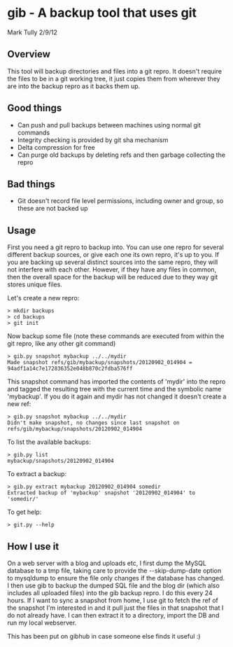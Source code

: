 gib - A backup tool that uses git
=================================

Mark Tully
2/9/12

Overview
--------
This tool will backup directories and files into a git repro. It doesn't require the files to be in a git working tree, it just copies them from wherever they are into the backup repro as it backs them up.

Good things
-----------
* Can push and pull backups between machines using normal git commands
* Integrity checking is provided by git sha mechanism
* Delta compression for free
* Can purge old backups by deleting refs and then garbage collecting the repro

Bad things
----------
* Git doesn't record file level permissions, including owner and group, so these are not backed up

Usage
-----
First you need a git repro to backup into. You can use one repro for several different backup sources, or give each one its own repro, it's up to you. If you are backing up several distinct sources into the same repro, they will not interfere with each other. However, if they have any files in common, then the overall space for the backup will be reduced due to they way git stores unique files.

Let's create a new repro:

	> mkdir backups
	> cd backups
	> git init

Now backup some file (note these commands are executed from within the git repro, like any other git command)

	> gib.py snapshot mybackup ../../mydir
	Made snapshot refs/gib/mybackup/snapshots/20120902_014904 = 94adf1a14c7e172836352e048b870c2fdba576ff

This snapshot command has imported the contents of 'mydir' into the repro and tagged the resulting tree with the current time and the symbolic name 'mybackup'. If you do it again and mydir has not changed it doesn't create a new ref:

	> gib.py snapshot mybackup ../../mydir 
	Didn't make snapshot, no changes since last snapshot on refs/gib/mybackup/snapshots/20120902_014904

To list the available backups:

	> gib.py list
	mybackup/snapshots/20120902_014904

To extract a backup:

	> gib.py extract mybackup 20120902_014904 somedir
	Extracted backup of 'mybackup' snapshot '20120902_014904' to 'somedir/' 

To get help:

	> git.py --help

How I use it
------------
On a web server with a blog and uploads etc, I first dump the MySQL database to a tmp file, taking care to provide the --skip-dump-date option to mysqldump to ensure the file only changes if the database has changed. I then use gib to backup the dumped SQL file and the blog dir (which also includes all uploaded files) into the gib backup repro. I do this every 24 hours. If I want to sync a snapshot from home, I use git to fetch the ref of the snapshot I'm interested in and it pull just the files in that snapshot that I do not already have. I can then extract it to a directory, import the DB and run my local webserver.



This has been put on gibhub in case someone else finds it useful :)
